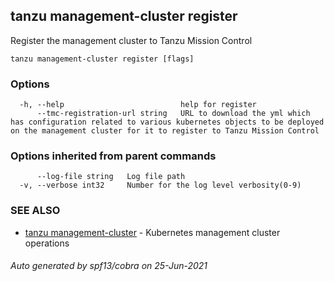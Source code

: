 ## tanzu management-cluster register

Register the management cluster to Tanzu Mission Control

```
tanzu management-cluster register [flags]
```

### Options

```
  -h, --help                          help for register
      --tmc-registration-url string   URL to download the yml which has configuration related to various kubernetes objects to be deployed on the management cluster for it to register to Tanzu Mission Control
```

### Options inherited from parent commands

```
      --log-file string   Log file path
  -v, --verbose int32     Number for the log level verbosity(0-9)
```

### SEE ALSO

* [tanzu management-cluster](tanzu_management-cluster.md)	 - Kubernetes management cluster operations

###### Auto generated by spf13/cobra on 25-Jun-2021
